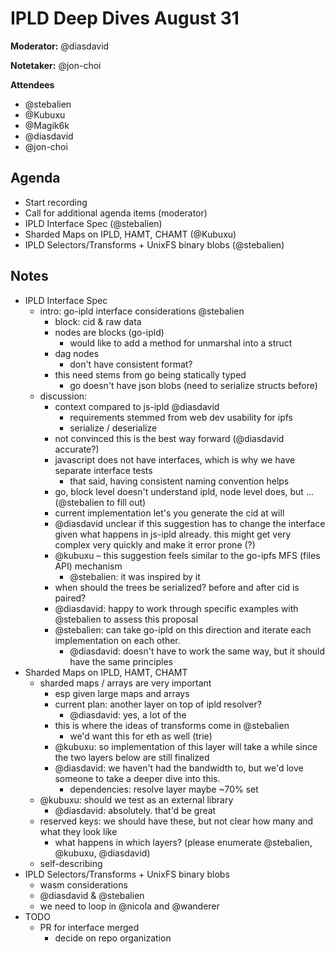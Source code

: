 # IPLD Deep Dives August 31

**Moderator:** @diasdavid

**Notetaker:** @jon-choi

**Attendees** 
* @stebalien
* @Kubuxu
* @Magik6k
* @diasdavid
* @jon-choi


## Agenda

<!-- Ensure notetaker is present before you begin -->
- Start recording
- Call for additional agenda items (moderator)
- IPLD Interface Spec (@stebalien)
- Sharded Maps on IPLD, HAMT, CHAMT (@Kubuxu)
- IPLD Selectors/Transforms + UnixFS binary blobs (@stebalien)

<!-- After each call, it is the responsibility of the notetaker to save the last
version of the notes in a file in ipfs/pm/meeting-notes, by opening a branch and
submitting a PR. -->

## Notes

* IPLD Interface Spec
  * intro: go-ipld interface considerations @stebalien
    * block: cid & raw data
    * nodes are blocks (go-ipld)
      * would like to add a method for unmarshal into a struct
    * dag nodes
      * don't have consistent format?
    * this need stems from go being statically typed
      * go doesn't have json blobs (need to serialize structs before)
  * discussion:
    * context compared to js-ipld @diasdavid
      * requirements stemmed from web dev usability for ipfs
      * serialize / deserialize 
    * not convinced this is the best way forward (@diasdavid accurate?)
    * javascript does not have interfaces, which is why we have separate interface tests
      * that said, having consistent naming convention helps 
    * go, block level doesn't understand ipld, node level does, but ... (@stebalien to fill out)
    * current implementation let's you generate the cid at will
    * @diasdavid unclear if this suggestion has to change the interface given what happens in js-ipld already. this might get very complex very quickly and make it error prone (?)
    * @kubuxu – this suggestion feels similar to the go-ipfs MFS (files API) mechanism
      * @stebalien: it was inspired by it
    * when should the trees be serialized? before and after cid is paired?
    * @diasdavid: happy to work through specific examples with @stebalien to assess this proposal
    * @stebalien: can take go-ipld on this direction and iterate each implementation on each other.
      * @diasdavid: doesn't have to work the same way, but it should have the same principles
* Sharded Maps on IPLD, HAMT, CHAMT
  * sharded maps / arrays are very important
    * esp given large maps and arrays
    * current plan: another layer on top of ipld resolver?
      * @diasdavid: yes, a lot of the 
    * this is where the ideas of transforms come in @stebalien
      * we'd want this for eth as well (trie)
    * @kubuxu: so implementation of this layer will take a while since the two layers below are still finalized
    * @diasdavid: we haven't had the bandwidth to, but we'd love someone to take a deeper dive into this.
      * dependencies: resolve layer maybe ~70% set
  * @kubuxu: should we test as an external library
    * @diasdavid: absolutely. that'd be great
  * reserved keys: we should have these, but not clear how many and what they look like
    * what happens in which layers? (please enumerate @stebalien, @kubuxu, @diasdavid)
  * self-describing
* IPLD Selectors/Transforms + UnixFS binary blobs
  * wasm considerations
  * @diasdavid & @stebalien
  * we need to loop in @nicola and @wanderer
* TODO
  * PR for interface merged
  	* decide on repo organization
    
    

